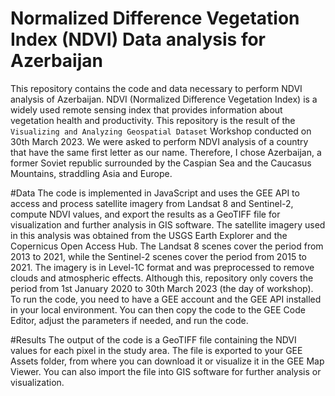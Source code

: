 # Normalized Difference Vegetation Index (NDVI) Data analysis for Azerbaijan

This repository contains the code and data necessary to perform NDVI analysis of Azerbaijan. NDVI (Normalized Difference Vegetation Index) is a widely used remote sensing index that provides information about vegetation health and productivity. 
This repository is the result of the `Visualizing and Analyzing Geospatial Dataset` Workshop conducted on 30th March 2023. We were asked to perform NDVI analysis of a country that have the same first letter as our name. Therefore, I chose Azerbaijan, a former Soviet republic surrounded by the Caspian Sea and the Caucasus Mountains, straddling Asia and Europe. 

#Data
The code is implemented in JavaScript and uses the GEE API to access and process satellite imagery from Landsat 8 and Sentinel-2, compute NDVI values, and export the results as a GeoTIFF file for visualization and further analysis in GIS software. The satellite imagery used in this analysis was obtained from the USGS Earth Explorer and the Copernicus Open Access Hub. The Landsat 8 scenes cover the period from 2013 to 2021, while the Sentinel-2 scenes cover the period from 2015 to 2021. The imagery is in Level-1C format and was preprocessed to remove clouds and atmospheric effects. Although this, repository only covers the period from 1st January 2020 to 30th March 2023 (the day of workshop). 
To run the code, you need to have a GEE account and the GEE API installed in your local environment. You can then copy the code to the GEE Code Editor, adjust the parameters if needed, and run the code.

#Results
The output of the code is a GeoTIFF file containing the NDVI values for each pixel in the study area. The file is exported to your GEE Assets folder, from where you can download it or visualize it in the GEE Map Viewer. You can also import the file into GIS software for further analysis or visualization.
